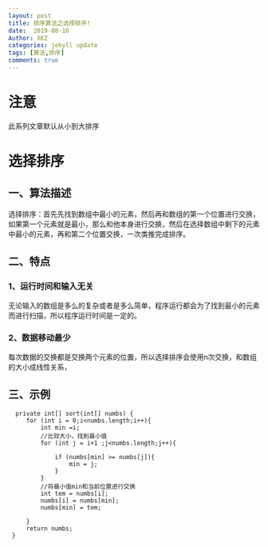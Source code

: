 ```yaml
---
layout: post
title: 排序算法之选择排序!
date:  2019-08-10
Author: XKZ
categories: jekyll update
tags: [算法,排序]
comments: true
---
```

# 注意
此系列文章默认从小到大排序
# 选择排序
## 一、算法描述
选择排序：首先先找到数组中最小的元素，然后再和数组的第一个位置进行交换，如果第一个元素就是最小，那么和他本身进行交换，然后在选择数组中剩下的元素中最小的元素，再和第二个位置交换，一次类推完成排序。
## 二、特点
### 1、运行时间和输入无关
无论输入的数组是多么的复杂或者是多么简单，程序运行都会为了找到最小的元素而进行扫描，所以程序运行时间是一定的。
### 2、数据移动最少
每次数据的交换都是交换两个元素的位置，所以选择排序会使用n次交换，和数组的大小成线性关系，
## 三、示例
      private int[] sort(int[] numbs) {
         for (int i = 0;i<numbs.length;i++){
             int min =i;
             //比较大小，找到最小值
             for (int j = i+1 ;j<numbs.length;j++){
 
                 if (numbs[min] >= numbs[j]){
                     min = j;
                 }
             }
             //将最小值min和当前位置进行交换
             int tem = numbs[i];
             numbs[i] = numbs[min];
             numbs[min] = tem;
 
         }
         return numbs;
     }
